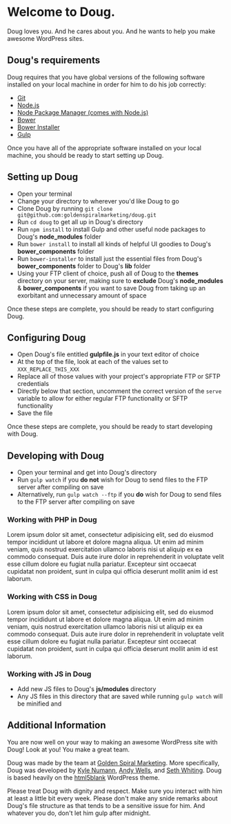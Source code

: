 # Welcome to Doug.

Doug loves you. And he cares about you. And he wants to help you make awesome WordPress sites.

## Doug's requirements

Doug requires that you have global versions of the following software installed on your local machine in order for him to do his job correctly:
* [Git](https://git-scm.com/)
* [Node.js](https://docs.npmjs.com/getting-started/installing-node)
* [Node Package Manager (comes with Node.js)](https://docs.npmjs.com/getting-started/installing-node)
* [Bower](https://bower.io/)
* [Bower Installer](https://github.com/blittle/bower-installer)
* [Gulp](https://github.com/gulpjs/gulp/blob/master/docs/getting-started.md)

Once you have all of the appropriate software installed on your local machine, you should be ready to start setting up Doug.

## Setting up Doug

* Open your terminal
* Change your directory to wherever you'd like Doug to go
* Clone Doug by running ```git clone git@github.com:goldenspiralmarketing/doug.git```
* Run ```cd doug``` to get all up in Doug's directory
* Run ```npm install``` to install Gulp and other useful node packages to Doug's **node_modules** folder
* Run ```bower install``` to install all kinds of helpful UI goodies to Doug's **bower_components** folder
* Run ```bower-installer``` to install just the essential files from Doug's **bower_components** folder to Doug's **lib** folder
* Using your FTP client of choice, push all of Doug to the **themes** directory on your server, making sure to **exclude** Doug's **node_modules** & **bower_components** if you want to save Doug from taking up an exorbitant and unnecessary amount of space

Once these steps are complete, you should be ready to start configuring Doug.

## Configuring Doug

* Open Doug's file entitled **gulpfile.js** in your text editor of choice
* At the top of the file, look at each of the values set to ```XXX_REPLACE_THIS_XXX```
* Replace all of those values with your project's appropriate FTP or SFTP credentials
* Directly below that section, uncomment the correct version of the ```serve``` variable to allow for either regular FTP functionality or SFTP functionality
* Save the file

Once these steps are complete, you should be ready to start developing with Doug.

## Developing with Doug

* Open your terminal and get into Doug's directory
* Run ```gulp watch``` if you **do not** wish for Doug to send files to the FTP server after compiling on save
* Alternatively, run ```gulp watch --ftp``` if you **do** wish for Doug to send files to the FTP server after compiling on save

### Working with PHP in Doug

Lorem ipsum dolor sit amet, consectetur adipisicing elit, sed do eiusmod tempor incididunt ut labore et dolore magna aliqua. Ut enim ad minim veniam, quis nostrud exercitation ullamco laboris nisi ut aliquip ex ea commodo consequat. Duis aute irure dolor in reprehenderit in voluptate velit esse cillum dolore eu fugiat nulla pariatur. Excepteur sint occaecat cupidatat non proident, sunt in culpa qui officia deserunt mollit anim id est laborum.

### Working with CSS in Doug

Lorem ipsum dolor sit amet, consectetur adipisicing elit, sed do eiusmod tempor incididunt ut labore et dolore magna aliqua. Ut enim ad minim veniam, quis nostrud exercitation ullamco laboris nisi ut aliquip ex ea commodo consequat. Duis aute irure dolor in reprehenderit in voluptate velit esse cillum dolore eu fugiat nulla pariatur. Excepteur sint occaecat cupidatat non proident, sunt in culpa qui officia deserunt mollit anim id est laborum.

### Working with JS in Doug

* Add new JS files to Doug's **js/modules** directory
* Any JS files in this directory that are saved while running ```gulp watch``` will be minified and 

## Additional Information

You are now well on your way to making an awesome WordPress site with Doug! Look at you! You make a great team.

Doug was made by the team at [Golden Spiral Marketing](https://github.com/goldenspiralmarketing). More specifically, Doug was developed by [Kyle Numann](https://github.com/KyleNumann), [Andy Wells](https://github.com/andywells), and [Seth Whiting](https://github.com/SethCWhiting). Doug is based heavily on the [html5blank](http://html5blank.com/) WordPress theme.

Please treat Doug with dignity and respect. Make sure you interact with him at least a little bit every week. Please don't make any snide remarks about Doug's file structure as that tends to be a sensitive issue for him. And whatever you do, don't let him gulp after midnight.
